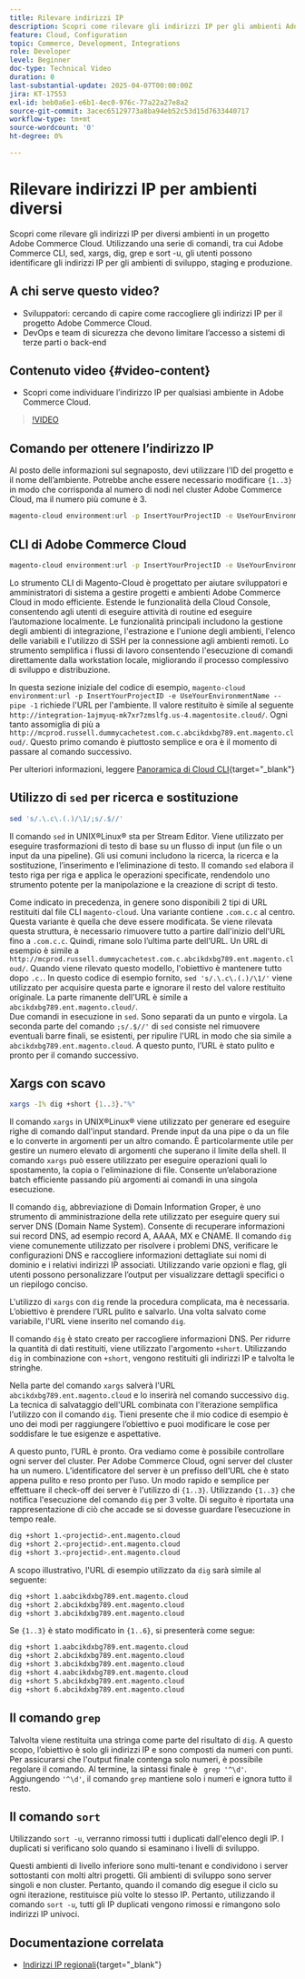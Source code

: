 ```yaml
---
title: Rilevare indirizzi IP
description: Scopri come rilevare gli indirizzi IP per gli ambienti Adobe Commerce Cloud per migliorare la sicurezza e semplificare la comunicazione con il server
feature: Cloud, Configuration
topic: Commerce, Development, Integrations
role: Developer
level: Beginner
doc-type: Technical Video
duration: 0
last-substantial-update: 2025-04-07T00:00:00Z
jira: KT-17553
exl-id: beb0a6e1-e6b1-4ec0-976c-77a22a27e8a2
source-git-commit: 3acec65129773a8ba94eb52c53d15d7633440717
workflow-type: tm+mt
source-wordcount: '0'
ht-degree: 0%

---
```


# Rilevare indirizzi IP per ambienti diversi

Scopri come rilevare gli indirizzi IP per diversi ambienti in un progetto Adobe Commerce Cloud. Utilizzando una serie di comandi, tra cui Adobe Commerce CLI, sed, xargs, dig, grep e sort -u, gli utenti possono identificare gli indirizzi IP per gli ambienti di sviluppo, staging e produzione.

## A chi serve questo video?

* Sviluppatori: cercando di capire come raccogliere gli indirizzi IP per il progetto Adobe Commerce Cloud.
* DevOps e team di sicurezza che devono limitare l’accesso a sistemi di terze parti o back-end

## Contenuto video {#video-content}

* Scopri come individuare l’indirizzo IP per qualsiasi ambiente in Adobe Commerce Cloud.

>[!VIDEO](https://video.tv.adobe.com/v/3457493/?learn=on)

## Comando per ottenere l’indirizzo IP

Al posto delle informazioni sul segnaposto, devi utilizzare l’ID del progetto e il nome dell’ambiente.  Potrebbe anche essere necessario modificare `{1..3}` in modo che corrisponda al numero di nodi nel cluster Adobe Commerce Cloud, ma il numero più comune è 3.

```bash
magento-cloud environment:url -p InsertYourProjectID -e UseYourEnvironmentName --pipe -1 | sed 's/.\.c\.(.)/\1/;s/.$//' | xargs -I% dig +short {1..3}."%" | grep '^\d' | sort -u
```

## CLI di Adobe Commerce Cloud

```bash
magento-cloud environment:url -p InsertYourProjectID -e UseYourEnvironmentName --pipe -1
```

Lo strumento CLI di Magento-Cloud è progettato per aiutare sviluppatori e amministratori di sistema a gestire progetti e ambienti Adobe Commerce Cloud in modo efficiente. Estende le funzionalità della Cloud Console, consentendo agli utenti di eseguire attività di routine ed eseguire l’automazione localmente. Le funzionalità principali includono la gestione degli ambienti di integrazione, l&#39;estrazione e l&#39;unione degli ambienti, l&#39;elenco delle variabili e l&#39;utilizzo di SSH per la connessione agli ambienti remoti. Lo strumento semplifica i flussi di lavoro consentendo l&#39;esecuzione di comandi direttamente dalla workstation locale, migliorando il processo complessivo di sviluppo e distribuzione.

In questa sezione iniziale del codice di esempio, `magento-cloud environment:url -p InsertYourProjectID -e UseYourEnvironmentName --pipe -1` richiede l&#39;URL per l&#39;ambiente. Il valore restituito è simile al seguente `http://integration-1ajmyuq-mk7xr7zmslfg.us-4.magentosite.cloud/`. Ogni tanto assomiglia di più a `http://mcprod.russell.dummycachetest.com.c.abcikdxbg789.ent.magento.cloud/`.  Questo primo comando è piuttosto semplice e ora è il momento di passare al comando successivo.

Per ulteriori informazioni, leggere [Panoramica di Cloud CLI](https://experienceleague.adobe.com/it/docs/commerce-on-cloud/user-guide/dev-tools/cloud-cli/cloud-cli-overview){target="_blank"}

## Utilizzo di `sed` per ricerca e sostituzione

```bash
sed 's/.\.c\.(.)/\1/;s/.$//'
```

Il comando `sed` in UNIX®Linux® sta per Stream Editor. Viene utilizzato per eseguire trasformazioni di testo di base su un flusso di input (un file o un input da una pipeline). Gli usi comuni includono la ricerca, la ricerca e la sostituzione, l’inserimento e l’eliminazione di testo. Il comando `sed` elabora il testo riga per riga e applica le operazioni specificate, rendendolo uno strumento potente per la manipolazione e la creazione di script di testo.

Come indicato in precedenza, in genere sono disponibili 2 tipi di URL restituiti dal file CLI `magento-cloud`. Una variante contiene `.com.c.c` al centro. Questa variante è quella che deve essere modificata. Se viene rilevata questa struttura, è necessario rimuovere tutto a partire dall&#39;inizio dell&#39;URL fino a `.com.c.c`.  Quindi, rimane solo l’ultima parte dell’URL. Un URL di esempio è simile a `http://mcprod.russell.dummycachetest.com.c.abcikdxbg789.ent.magento.cloud/`.  Quando viene rilevato questo modello, l&#39;obiettivo è mantenere tutto dopo `.c.`.  In questo codice di esempio fornito, `sed 's/.\.c\.(.)/\1/'` viene utilizzato per acquisire questa parte e ignorare il resto del valore restituito originale. La parte rimanente dell&#39;URL è simile a `abcikdxbg789.ent.magento.cloud/`.\
Due comandi in esecuzione in `sed`. Sono separati da un punto e virgola. La seconda parte del comando `;s/.$//'` di `sed` consiste nel rimuovere eventuali barre finali, se esistenti, per ripulire l&#39;URL in modo che sia simile a `abcikdxbg789.ent.magento.cloud`.  A questo punto, l’URL è stato pulito e pronto per il comando successivo.

## Xargs con scavo

```bash
xargs -I% dig +short {1..3}."%"
```

Il comando `xargs` in UNIX®Linux® viene utilizzato per generare ed eseguire righe di comando dall&#39;input standard. Prende input da una pipe o da un file e lo converte in argomenti per un altro comando. È particolarmente utile per gestire un numero elevato di argomenti che superano il limite della shell. Il comando `xargs` può essere utilizzato per eseguire operazioni quali lo spostamento, la copia o l&#39;eliminazione di file. Consente un’elaborazione batch efficiente passando più argomenti ai comandi in una singola esecuzione.

Il comando `dig`, abbreviazione di Domain Information Groper, è uno strumento di amministrazione della rete utilizzato per eseguire query sui server DNS (Domain Name System). Consente di recuperare informazioni sui record DNS, ad esempio record A, AAAA, MX e CNAME. Il comando `dig` viene comunemente utilizzato per risolvere i problemi DNS, verificare le configurazioni DNS e raccogliere informazioni dettagliate sui nomi di dominio e i relativi indirizzi IP associati. Utilizzando varie opzioni e flag, gli utenti possono personalizzare l’output per visualizzare dettagli specifici o un riepilogo conciso.

L&#39;utilizzo di `xargs` con `dig` rende la procedura complicata, ma è necessaria. L’obiettivo è prendere l’URL pulito e salvarlo.  Una volta salvato come variabile, l&#39;URL viene inserito nel comando `dig`.

Il comando `dig` è stato creato per raccogliere informazioni DNS. Per ridurre la quantità di dati restituiti, viene utilizzato l&#39;argomento `+short`. Utilizzando `dig` in combinazione con `+short`, vengono restituiti gli indirizzi IP e talvolta le stringhe.

Nella parte del comando `xargs` salverà l&#39;URL `abcikdxbg789.ent.magento.cloud` e lo inserirà nel comando successivo `dig`. La tecnica di salvataggio dell&#39;URL combinata con l&#39;iterazione semplifica l&#39;utilizzo con il comando `dig`. Tieni presente che il mio codice di esempio è uno dei modi per raggiungere l’obiettivo e puoi modificare le cose per soddisfare le tue esigenze e aspettative.

A questo punto, l’URL è pronto. Ora vediamo come è possibile controllare ogni server del cluster. Per Adobe Commerce Cloud, ogni server del cluster ha un numero. L’identificatore del server è un prefisso dell’URL che è stato appena pulito e reso pronto per l’uso. Un modo rapido e semplice per effettuare il check-off dei server è l&#39;utilizzo di `{1..3}`. Utilizzando `{1..3}` che notifica l&#39;esecuzione del comando `dig` per 3 volte. Di seguito è riportata una rappresentazione di ciò che accade se si dovesse guardare l’esecuzione in tempo reale.

```bash
dig +short 1.<projectid>.ent.magento.cloud
dig +short 2.<projectid>.ent.magento.cloud
dig +short 3.<projectid>.ent.magento.cloud
```

A scopo illustrativo, l&#39;URL di esempio utilizzato da `dig` sarà simile al seguente:

```bash
dig +short 1.aabcikdxbg789.ent.magento.cloud
dig +short 2.abcikdxbg789.ent.magento.cloud
dig +short 3.abcikdxbg789.ent.magento.cloud
```

Se `{1..3}` è stato modificato in `{1..6}`, si presenterà come segue:

```bash
dig +short 1.aabcikdxbg789.ent.magento.cloud
dig +short 2.abcikdxbg789.ent.magento.cloud
dig +short 3.abcikdxbg789.ent.magento.cloud
dig +short 4.aabcikdxbg789.ent.magento.cloud
dig +short 5.abcikdxbg789.ent.magento.cloud
dig +short 6.abcikdxbg789.ent.magento.cloud
```

## Il comando `grep`

Talvolta viene restituita una stringa come parte del risultato di `dig`. A questo scopo, l’obiettivo è solo gli indirizzi IP e sono composti da numeri con punti. Per assicurarsi che l&#39;output finale contenga solo numeri, è possibile regolare il comando. Al termine, la sintassi finale è ` grep '^\d'`.  Aggiungendo `'^\d'`, il comando `grep` mantiene solo i numeri e ignora tutto il resto.

## Il comando `sort`

Utilizzando `sort -u`, verranno rimossi tutti i duplicati dall&#39;elenco degli IP. I duplicati si verificano solo quando si esaminano i livelli di sviluppo.

Questi ambienti di livello inferiore sono multi-tenant e condividono i server sottostanti con molti altri progetti. Gli ambienti di sviluppo sono server singoli e non cluster. Pertanto, quando il comando dig esegue il ciclo su ogni iterazione, restituisce più volte lo stesso IP. Pertanto, utilizzando il comando `sort -u`, tutti gli IP duplicati vengono rimossi e rimangono solo indirizzi IP univoci.



## Documentazione correlata

* [Indirizzi IP regionali](https://experienceleague.adobe.com/en/docs/commerce-on-cloud/user-guide/project/regional-ip-addresses|https://experienceleague.adobe.com/en/docs/commerce-on-cloud/user-guide/project/regional-ip-addresses){target="_blank"}
